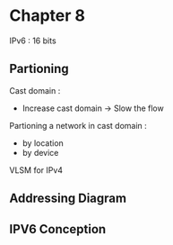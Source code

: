 # Chapter 8
IPv6 : 16 bits

## Partioning
Cast domain :
- Increase cast domain -> Slow the flow

Partioning a network in cast domain :
- by location
- by device

VLSM for IPv4


## Addressing Diagram

## IPV6 Conception
